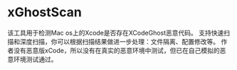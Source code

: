 # xGhostScan

该工具用于检测Mac os上的Xcode是否存在XCodeGhost恶意代码。
支持快速扫描和深度扫描，你可以根据扫描结果做进一步处理：文件隔离、配置修改等。
作者没有恶意版xCode，所以没有在真实的恶意环境中测试，但已在自己模拟的恶意环境测试通过。
